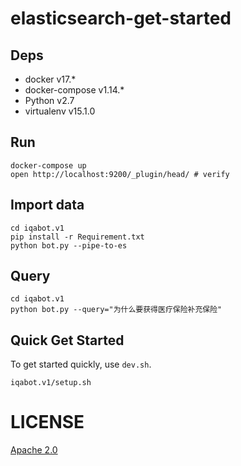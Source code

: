 # elasticsearch-get-started

## Deps

* docker v17.*
* docker-compose v1.14.*
* Python v2.7
* virtualenv v15.1.0

## Run

```
docker-compose up
open http://localhost:9200/_plugin/head/ # verify
```

## Import data
```
cd iqabot.v1
pip install -r Requirement.txt
python bot.py --pipe-to-es
```

## Query
```
cd iqabot.v1
python bot.py --query="为什么要获得医疗保险补充保险"
```

## Quick Get Started
To get started quickly, use ```dev.sh```.
```
iqabot.v1/setup.sh
```

# LICENSE
[Apache 2.0](./LICENSE)